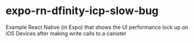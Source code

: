 # expo-rn-dfinity-icp-slow-bug
Example React Native (in Expo) that shows the UI performance lock up on iOS Devices after making write calls to a canister

